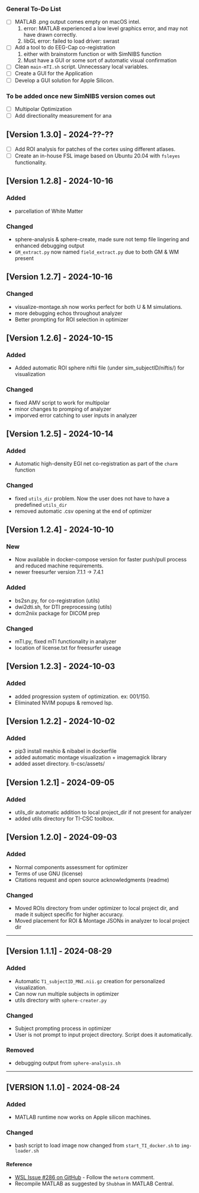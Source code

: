 ### General To-Do List
- [ ] MATLAB .png output comes empty on macOS intel.
    1. error: MATLAB experienced a low level graphics error, and may not have drawn correctly.
    2. libGL error: failed to load driver: swrast
- [ ] Add a tool to do EEG-Cap co-registration
    1. either with brainstorm function or with SimNIBS function
    2. Must have a GUI or some sort of automatic visual confirmation
- [ ] Clean `main-mTI.sh` script. Unnecessary local variables. 
- [ ] Create a GUI for the Application
- [ ] Develop a GUI solution for Apple Silicon.

### To be added once new SimNIBS version comes out
- [ ] Multipolar Optimization
- [ ] Add directionality measurement for ana

## [Version 1.3.0] - 2024-??-??
- [ ] Add ROI analysis for patches of the cortex using different atlases.
- [ ] Create an in-house FSL image based on Ubuntu 20.04 with `fsleyes` functionality.

## [Version 1.2.8] - 2024-10-16

### Added
- parcellation of White Matter

### Changed
- sphere-analysis & sphere-create, made sure not temp file lingering and enhanced debugging output
- `GM_extract.py` now named `field_extract.py` due to both GM & WM present


## [Version 1.2.7] - 2024-10-16

### Changed
- visualize-montage.sh now works perfect for both U & M simulations. 
- more debugging echos throughout analyzer
- Better prompting for ROI selection in optimizer

## [Version 1.2.6] - 2024-10-15

### Added 
- Added automatic ROI sphere niftii file (under sim_subjectID/niftis/) for visualization

### Changed
- fixed AMV script to work for multipolar
- minor changes to promping of analyzer
- imporved error catching to user inputs in analyzer

## [Version 1.2.5] - 2024-10-14

### Added
- Automatic high-density EGI net co-registration as part of the `charm` function

### Changed
- fixed `utils_dir` problem. Now the user does not have to have a predefined `utils_dir`
- removed automatic .csv opening at the end of optimizer

## [Version 1.2.4] - 2024-10-10

### New
- Now available in docker-compose version for faster push/pull process and reduced machine requirements.
- newer freesurfer version 7.1.1 -> 7.4.1

### Added
- bs2sn.py, for co-registration (utils)
- dwi2dti.sh, for DTI preprocessing (utils)
- dcm2niix package for DICOM prep

### Changed
- mTI.py, fixed mTI functionality in analyzer
- location of license.txt for freesurfer useage

## [Version 1.2.3] - 2024-10-03

### Added
- added progression system of optimization. ex: 001/150.
- Eliminated NVIM popups & removed lsp.

## [Version 1.2.2] - 2024-10-02

### Added
- pip3 install meshio & nibabel in dockerfile
- added automatic montage visualization + imagemagick library
- added asset directory. ti-csc/assets/

## [Version 1.2.1] - 2024-09-05

### Added
- utils_dir automatic addition to local project_dir if not present for analyzer
- added utils directory for TI-CSC toolbox.

## [Version 1.2.0] - 2024-09-03

### Added
- Normal components assessment for optimizer
- Terms of use GNU (license)
- Citations request and open source acknowledgments (readme)

### Changed
- Moved ROIs directory from under optimizer to local project dir, and made it subject specific for higher accuracy.
- Moved placement for ROI & Montage JSONs in analyzer to local project dir

---

## [Version 1.1.1] - 2024-08-29

### Added
- Automatic `T1_subjectID_MNI.nii.gz` creation for personalized visualization.
- Can now run multiple subjects in optimizer
- utils directory with `sphere-creater.py`

### Changed
- Subject prompting process in optimizer 
- User is not prompt to input project directory. Script does it automatically.

### Removed
- debugging output from `sphere-analysis.sh`

---

## [VERSION 1.1.0] - 2024-08-24

### Added
- MATLAB runtime now works on Apple silicon machines.

### Changed
- bash script to load image now changed from `start_TI_docker.sh` to `img-loader.sh`

#### Reference
- [WSL Issue #286 on GitHub](https://github.com/microsoft/WSL/issues/286) - Follow the `metorm` comment.
- Recompile MATLAB as suggested by `Shubham` in MATLAB Central.

